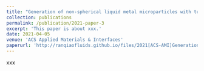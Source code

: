 ```yaml
---
title: "Generation of non-spherical liquid metal microparticles with tunable shapes exhibiting electrostatic-responsive performance"
collection: publications
permalink: /publication/2021-paper-3
excerpt: 'This paper is about xxx.'
date: 2021-04-05
venue: 'ACS Applied Materials & Interfaces'
paperurl: 'http://ranqiaofluids.github.io/files/2021[ACS-AMI]Generation.pdf'
---
```

xxx
